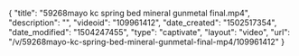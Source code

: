 {
    "title": "59268mayo kc spring bed mineral gunmetal final.mp4",
    "description": "",
    "videoid": "109961412",
    "date_created": "1502517354",
    "date_modified": "1504247455",
    "type": "captivate",
    "layout": "video",
    "url": "\/v\/59268mayo-kc-spring-bed-mineral-gunmetal-final-mp4\/109961412"
}